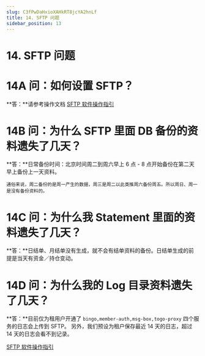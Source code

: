 ```yaml
---
slug: C3fPwDaHxioXAHkRT8jcYA2hnLf
title: 14. SFTP 问题
sidebar_position: 13
---
```



# 14. SFTP 问题


# 14A 问：如何设置 SFTP？


**答：**请参考操作文档 [SFTP 软件操作指引](./VoMUwGS2UiUsg7kciaacGKyhnjb)


# 14B 问：为什么 SFTP 里面 DB 备份的资料遗失了几天？


**答：**日常备份时间：北京时间周二到周六早上 6 点 - 8 点开始备份在第二天早上备份上一天资料。


    通俗来说，周二备份的是周一产生的数据，周三是周二以此类推周六备份周五。所以周日、周一是没有备份资料的。


# 14C 问：为什么我 Statement 里面的资料遗失了几天？ 


**答：**日结单、月结单没有生成，就不会有结单资料的备份。日结单生成的前提是当天有资金／持仓变动。


# 14D 问：为什么我的 Log 目录资料遗失了几天？ 


**答：**目前仅为租用户开通了 `bingo,member-auth,msg-box,togo-proxy` 四个服务的日志会上传到 SFTP。
另外，我们预设为租户保存最近 14 天的日志，超过 14 天的日志会看不到记录。


[SFTP 软件操作指引](./VoMUwGS2UiUsg7kciaacGKyhnjb)

